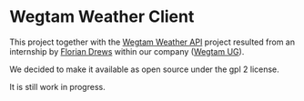 # Wegtam Weather Client

This project together with the [Wegtam Weather
API](https://github.com/wegtam/weather-api) project resulted
from an internship by [Florian Drews](https://github.com/fd86) within
our company ([Wegtam UG](http://www.wegtam.org)).

We decided to make it available as open source under the gpl 2 license.

It is still work in progress.

